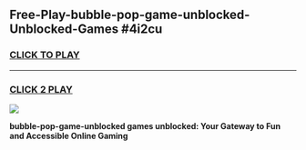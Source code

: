 
## Free-Play-bubble-pop-game-unblocked-Unblocked-Games #4i2cu
<h3>
<a href="https://news.freeplayer.one?title=bubble-pop-game-unblocked&ref=8M">CLICK TO PLAY</a></h3>
<hr>

<h3>
<a href="https://news.freeplayer.one?title=bubble-pop-game-unblocked&ref=8M">CLICK 2 PLAY</a>
  
</h3>

<a href="https://news.freeplayer.one?title=bubble-pop-game-unblocked&ref=8M"><img src="https://clearcache.store/games.png"></a>


**bubble-pop-game-unblocked games unblocked: Your Gateway to Fun and Accessible Online Gaming**
